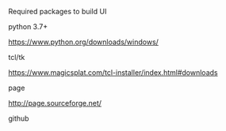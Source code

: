 



Required packages to build UI 

python 3.7+

https://www.python.org/downloads/windows/

tcl/tk

https://www.magicsplat.com/tcl-installer/index.html#downloads

page 

http://page.sourceforge.net/


github 